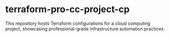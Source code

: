 # terraform-pro-cc-project-cp
This repository hosts Terraform configurations for a cloud computing project, showcasing professional-grade infrastructure automation practices.
